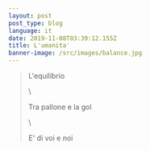 ```yaml
---
layout: post
post_type: blog
language: it
date: 2019-11-08T03:39:12.155Z
title: L'umanita'
banner-image: /src/images/balance.jpg
---
```

> L'equilibrio
>
> \
>
>
> Tra pallone e la gol
>
> \
>
>
> E' di voi e noi
